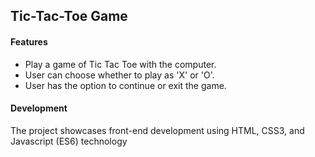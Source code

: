 ## Tic-Tac-Toe Game

#### Features
* Play a game of Tic Tac Toe with the computer.
* User can choose whether to play as 'X' or 'O'.
* User has the option to continue or exit the game.

#### Development
The project showcases front-end development using HTML, CSS3, and Javascript (ES6) technology
